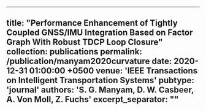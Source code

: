 
---
title: "Performance Enhancement of Tightly Coupled GNSS/IMU Integration Based on Factor Graph With Robust TDCP Loop Closure"
collection: publications
permalink: /publication/manyam2020curvature
date: 2020-12-31 01:00:00 +0500
venue: 'IEEE Transactions on Intelligent Transportation Systems'
pubtype: 'journal'
authors: 'S. G. Manyam, D. W. Casbeer, A. Von Moll, Z. Fuchs'
excerpt_separator: ""
---
